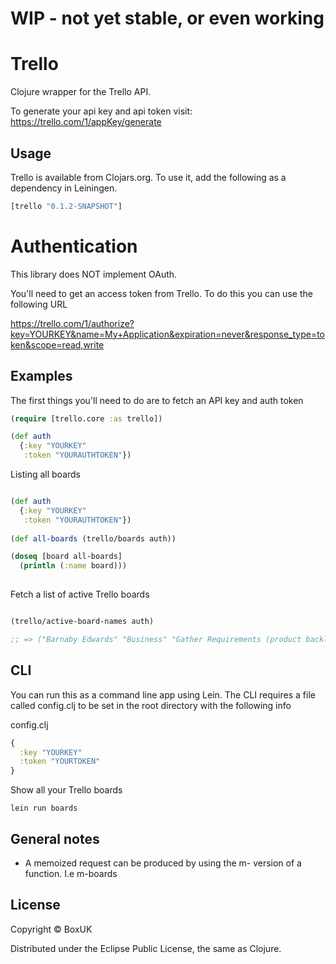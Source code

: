 # WIP - not yet stable, or even working

# Trello

Clojure wrapper for the Trello API.

To generate your api key and api token visit: https://trello.com/1/appKey/generate

## Usage

Trello is available from Clojars.org. To use it, add the following as a dependency in Leiningen.

```clojure
[trello "0.1.2-SNAPSHOT"]
```

# Authentication

This library does NOT implement OAuth.

You'll need to get an access token from Trello. To do this you can use the following URL

https://trello.com/1/authorize?key=YOURKEY&name=My+Application&expiration=never&response_type=token&scope=read,write

## Examples

The first things you'll need to do are to fetch an API key and auth token

```clojure
(require [trello.core :as trello])

(def auth 
  {:key "YOURKEY"
   :token "YOURAUTHTOKEN"})
```

Listing all boards

```clojure

(def auth 
  {:key "YOURKEY"
   :token "YOURAUTHTOKEN"})
   
(def all-boards (trello/boards auth))

(doseq [board all-boards]
  (println (:name board)))
  
```

Fetch a list of active Trello boards

```clojure

(trello/active-board-names auth)

;; => ("Barnaby Edwards" "Business" "Gather Requirements (product backlog)" "General" "Programming/Study")
```

## CLI

You can run this as a command line app using Lein. The CLI requires a file called config.clj to be
set in the root directory with the following info

config.clj

```clojure
{
  :key "YOURKEY"
  :token "YOURTOKEN"
}
```

Show all your Trello boards

```
lein run boards
```

## General notes

+ A memoized request can be produced by using the m- version of a function. I.e m-boards

## License

Copyright © BoxUK

Distributed under the Eclipse Public License, the same as Clojure.
